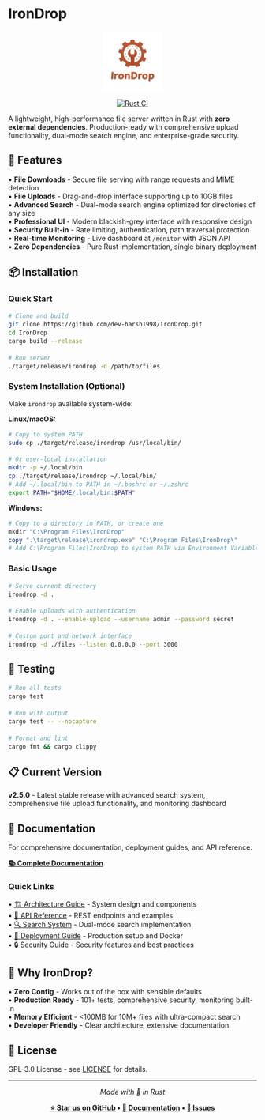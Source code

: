 # IronDrop

<div align="center">
  <img src="irondrop-logo.png" alt="IronDrop Logo" width="120"/>
  
  [![Rust CI](https://github.com/dev-harsh1998/IronDrop/actions/workflows/rust.yml/badge.svg)](https://github.com/dev-harsh1998/IronDrop/actions/workflows/rust.yml)
</div>

A lightweight, high-performance file server written in Rust with **zero external dependencies**. Production-ready with comprehensive upload functionality, dual-mode search engine, and enterprise-grade security.

## 🚀 Features

• **File Downloads** - Secure file serving with range requests and MIME detection  
• **File Uploads** - Drag-and-drop interface supporting up to 10GB files  
• **Advanced Search** - Dual-mode search engine optimized for directories of any size  
• **Professional UI** - Modern blackish-grey interface with responsive design  
• **Security Built-in** - Rate limiting, authentication, path traversal protection  
• **Real-time Monitoring** - Live dashboard at `/monitor` with JSON API  
• **Zero Dependencies** - Pure Rust implementation, single binary deployment  

## 📦 Installation

### Quick Start
```bash
# Clone and build
git clone https://github.com/dev-harsh1998/IronDrop.git
cd IronDrop
cargo build --release

# Run server
./target/release/irondrop -d /path/to/files
```

### System Installation (Optional)

Make `irondrop` available system-wide:

**Linux/macOS:**
```bash
# Copy to system PATH
sudo cp ./target/release/irondrop /usr/local/bin/

# Or user-local installation
mkdir -p ~/.local/bin
cp ./target/release/irondrop ~/.local/bin/
# Add ~/.local/bin to PATH in ~/.bashrc or ~/.zshrc
export PATH="$HOME/.local/bin:$PATH"
```

**Windows:**
```powershell
# Copy to a directory in PATH, or create one
mkdir "C:\Program Files\IronDrop"
copy ".\target\release\irondrop.exe" "C:\Program Files\IronDrop\"
# Add C:\Program Files\IronDrop to system PATH via Environment Variables
```

### Basic Usage
```bash
# Serve current directory
irondrop -d .

# Enable uploads with authentication
irondrop -d . --enable-upload --username admin --password secret

# Custom port and network interface
irondrop -d ./files --listen 0.0.0.0 --port 3000
```

## 🧪 Testing

```bash
# Run all tests
cargo test

# Run with output
cargo test -- --nocapture

# Format and lint
cargo fmt && cargo clippy
```

## 📋 Current Version

**v2.5.0** - Latest stable release with advanced search system, comprehensive file upload functionality, and monitoring dashboard

## 📖 Documentation

For comprehensive documentation, deployment guides, and API reference:

**[📚 Complete Documentation](./doc/README.md)**

### Quick Links
• [🏗️ Architecture Guide](./doc/ARCHITECTURE.md) - System design and components  
• [🔌 API Reference](./doc/API_REFERENCE.md) - REST endpoints and examples  
• [🔍 Search System](./doc/SEARCH_FEATURE.md) - Dual-mode search implementation  
• [🚀 Deployment Guide](./doc/DEPLOYMENT.md) - Production setup and Docker  
• [🔒 Security Guide](./doc/SECURITY_FIXES.md) - Security features and best practices  

## 🌟 Why IronDrop?

• **Zero Config** - Works out of the box with sensible defaults  
• **Production Ready** - 101+ tests, comprehensive security, monitoring built-in  
• **Memory Efficient** - <100MB for 10M+ files with ultra-compact search  
• **Developer Friendly** - Clear architecture, extensive documentation  

## 📜 License

GPL-3.0 License - see [LICENSE](LICENSE) for details.

---

<div align="center">

*Made with 🦀 in Rust*

**[⭐ Star us on GitHub](https://github.com/dev-harsh1998/IronDrop) • [📖 Documentation](./doc/) • [🐛 Issues](https://github.com/dev-harsh1998/IronDrop/issues)**

</div>